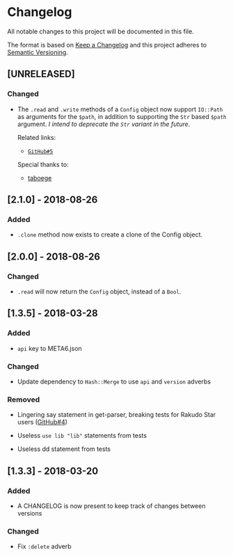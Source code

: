 # Changelog
All notable changes to this project will be documented in this file.

The format is based on [Keep a Changelog](http://keepachangelog.com/en/1.0.0/)
and this project adheres to [Semantic
Versioning](http://semver.org/spec/v2.0.0.html).

## [UNRELEASED]

### Changed

- The `.read` and `.write` methods of a `Config` object now support `IO::Path`
  as arguments for the `$path`, in addition to supporting the `Str` based
  `$path` argument. *I intend to deprecate the `Str` variant in the future*.

  Related links:

  - [`GitHub#5`](https://github.com/scriptkitties/p6-Config/issues/5)

  Special thanks to:

  - [taboege](https://github.com/taboege)

## [2.1.0] - 2018-08-26

### Added

- `.clone` method now exists to create a clone of the Config object.

## [2.0.0] - 2018-08-26

### Changed

- `.read` will now return the `Config` object, instead of a `Bool`.

## [1.3.5] - 2018-03-28

### Added

- `api` key to META6.json

### Changed

- Update dependency to `Hash::Merge` to use `api` and `version` adverbs

### Removed

- Lingering say statement in get-parser, breaking tests for Rakudo Star users
  ([GitHub#4](https://github.com/scriptkitties/p6-Config/issues/4))

- Useless `use lib "lib"` statements from tests

- Useless dd statement from tests

## [1.3.3] - 2018-03-20

### Added

- A CHANGELOG is now present to keep track of changes between versions

### Changed

- Fix `:delete` adverb
